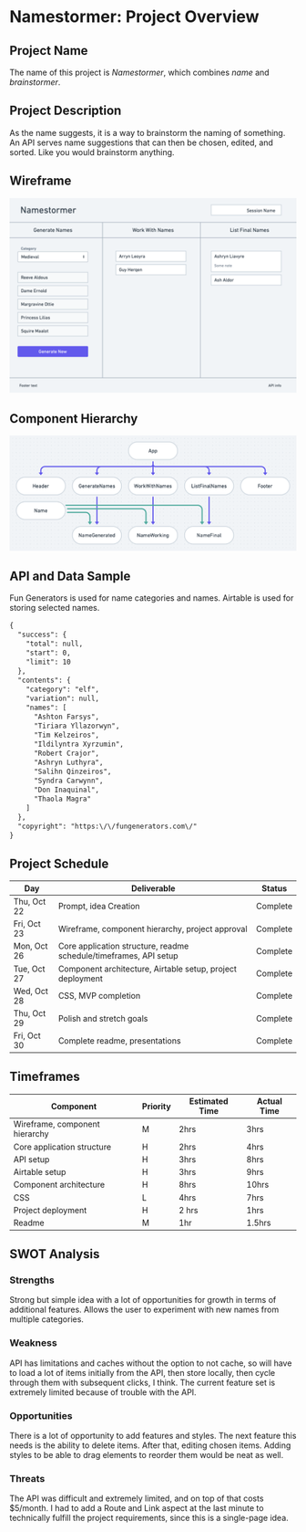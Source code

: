 # Namestormer: Project Overview

## Project Name

The name of this project is *Namestormer*, which combines *name* and *brainstormer*.

## Project Description

As the name suggests, it is a way to brainstorm the naming of something. An API serves name suggestions that can then be chosen, edited, and sorted. Like you would brainstorm anything.

## Wireframe

<img src="public/wireframe.png" alt="Wireframe" />

## Component Hierarchy

<img src="public/component-hierarchy.png" alt="Component Hierarchy" />

## API and Data Sample

Fun Generators is used for name categories and names. Airtable is used for storing selected names.

```
{
  "success": {
    "total": null,
    "start": 0,
    "limit": 10
  },
  "contents": {
    "category": "elf",
    "variation": null,
    "names": [
      "Ashton Farsys",
      "Tiriara Yllazorwyn",
      "Tim Kelzeiros",
      "Ildilyntra Xyrzumin",
      "Robert Crajor",
      "Ashryn Luthyra",
      "Salihn Qinzeiros",
      "Syndra Carwynn",
      "Don Inaquinal",
      "Thaola Magra"
    ]
  },
  "copyright": "https:\/\/fungenerators.com\/"
}
```

## Project Schedule

|     Day     | Deliverable | Status
|-------------|-------------|--------
| Thu, Oct 22 | Prompt, idea Creation | Complete
| Fri, Oct 23 | Wireframe, component hierarchy, project approval | Complete
| Mon, Oct 26 | Core application structure, readme schedule/timeframes, API setup | Complete
| Tue, Oct 27 | Component architecture, Airtable setup, project deployment | Complete
| Wed, Oct 28 | CSS, MVP completion | Complete
| Thu, Oct 29 | Polish and stretch goals | Complete
| Fri, Oct 30 | Complete readme, presentations | Complete

## Timeframes

| Component | Priority | Estimated Time | Actual Time
|-----------|----------|----------------|-------------
| Wireframe, component hierarchy | M | 2hrs | 3hrs
| Core application structure | H | 2hrs | 4hrs
| API setup | H | 3hrs | 8hrs
| Airtable setup | H | 3hrs | 9hrs
| Component architecture | H | 8hrs | 10hrs
| CSS | L | 4hrs | 7hrs
| Project deployment | H | 2 hrs | 1hrs
| Readme | M | 1hr | 1.5hrs

## SWOT Analysis

### Strengths

Strong but simple idea with a lot of opportunities for growth in terms of additional features. Allows the user to experiment with new names from multiple categories.

### Weakness

API has limitations and caches without the option to not cache, so will have to load a lot of items initially from the API, then store locally, then cycle through them with subsequent clicks, I think. The current feature set is extremely limited because of trouble with the API.

### Opportunities

There is a lot of opportunity to add features and styles. The next feature this needs is the ability to delete items. After that, editing chosen items. Adding styles to be able to drag elements to reorder them would be neat as well.

### Threats

The API was difficult and extremely limited, and on top of that costs $5/month. I had to add a Route and Link aspect at the last minute to technically fulfill the project requirements, since this is a single-page idea.
